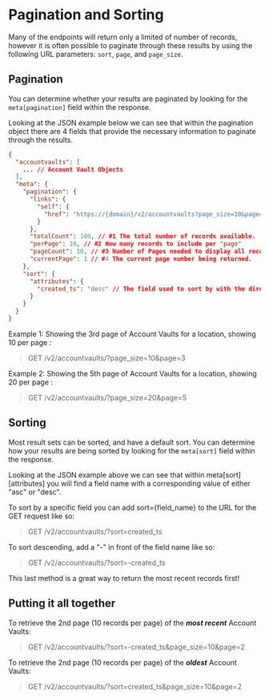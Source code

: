 # Pagination and Sorting
Many of the endpoints will return only a limited of number of records, however it is often possible to paginate through these results by using the following URL parameters: `sort`, `page`, and `page_size`.

## Pagination
You can determine whether your results are paginated by looking for the `meta[pagination]` field within the response.

Looking at the JSON example below we can see that within the pagination object there are 4 fields that provide the necessary information to paginate through the results.

```json
{
  "accountvaults": [
    ... // Account Vault Objects 
  ],
  "meta": {
    "pagination": {
      "links": {
        "self": {
          "href": "https://{domain}/v2/accountvaults?page_size=10&page=1"
        }
      },
      "totalCount": 100, // #1 The total number of records available.
      "perPage": 10, // #2 How many records to include per "page"
      "pageCount": 10, // #3 Number of Pages needed to display all records based on perPage
      "currentPage": 1 // #4 The current page number being returned.
    },
    "sort": {
      "attributes": {
        "created_ts": "desc" // The field used to sort by with the direction as value
      }
    }
  }
}
```
Example 1: Showing the 3rd page of Account Vaults for a location, showing 10 per page :

> GET /v2/accountvaults/?page_size=10&page=3

Example 2: Showing the 5th page of Account Vaults for a location, showing 20 per page :

> GET /v2/accountvaults/?page_size=20&page=5

## Sorting
Most result sets can be sorted, and have a default sort. You can determine how your results are being sorted by looking for the `meta[sort]` field within the response.

Looking at the JSON example above we can see that within meta[sort][attributes] you will find a field name with a corresponding value of either "asc" or "desc".

To sort by a specific field you can add sort={field_name} to the URL for the GET request like so:

> GET /v2/accountvaults/?sort=created_ts

To sort descending, add a "-" in front of the field name like so:

> GET /v2/accountvaults/?sort=-created_ts

This last method is a great way to return the most recent records first!

## Putting it all together

To retrieve the 2nd page (10 records per page) of the ***most recent*** Account Vaults:

> GET /v2/accountvaults/?sort=-created_ts&page_size=10&page=2

To retrieve the 2nd page (10 records per page) of the ***oldest*** Account Vaults:

>GET /v2/accountvaults/?sort=created_ts&page_size=10&page=2

